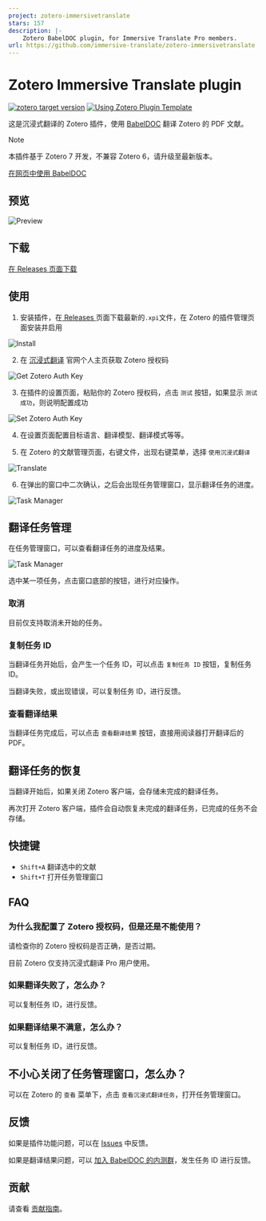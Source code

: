 ```yaml
---
project: zotero-immersivetranslate
stars: 157
description: |-
    Zotero BabelDOC plugin, for Immersive Translate Pro members.
url: https://github.com/immersive-translate/zotero-immersivetranslate
---
```


# Zotero Immersive Translate plugin

[![zotero target version](https://img.shields.io/badge/Zotero-7-green?style=flat-square&logo=zotero&logoColor=CC2936)](https://www.zotero.org)
[![Using Zotero Plugin Template](https://img.shields.io/badge/Using-Zotero%20Plugin%20Template-blue?style=flat-square&logo=github)](https://github.com/windingwind/zotero-plugin-template)

这是沉浸式翻译的 Zotero 插件，使用 [BabelDOC](https://github.com/funstory-ai/BabelDOC) 翻译 Zotero 的 PDF 文献。

> [!NOTE]
> 本插件基于 Zotero 7 开发，不兼容 Zotero 6，请升级至最新版本。

[在网页中使用 BabelDOC](https://app.immersivetranslate.com/babel-doc/)

## 预览

![Preview](./screenshots/preview.png)

## 下载

[在 Releases 页面下载](https://github.com/immersive-translate/zotero-immersivetranslate/releases)

## 使用

1. 安装插件，在[ Releases ](https://github.com/immersive-translate/zotero-immersivetranslate/releases)页面下载最新的`.xpi`文件，在 Zotero 的插件管理页面安装并启用

![Install](https://s.immersivetranslate.com/assets/r2-uploads/zotero_plugin_immersive_translate_babeldoc_20250507-daw1aSQgtbU9D3NZ.gif)

2. 在 [沉浸式翻译](https://immersivetranslate.com/profile) 官网个人主页获取 Zotero 授权码

![Get Zotero Auth Key](./screenshots/get-zotero-auth-key.png)

3. 在插件的设置页面，粘贴你的 Zotero 授权码，点击 `测试` 按钮，如果显示 `测试成功`，则说明配置成功

![Set Zotero Auth Key](./screenshots/set-zotero-auth-key.png)

4. 在设置页面配置目标语言、翻译模型、翻译模式等等。

5. 在 Zotero 的文献管理页面，右键文件，出现右键菜单，选择 `使用沉浸式翻译`

![Translate](./screenshots/right_menu.png)

6. 在弹出的窗口中二次确认，之后会出现任务管理窗口，显示翻译任务的进度。

![Task Manager](./screenshots/task-modal.png)

## 翻译任务管理

在任务管理窗口，可以查看翻译任务的进度及结果。

![Task Manager](./screenshots/task-modal.png)

选中某一项任务，点击窗口底部的按钮，进行对应操作。

### 取消

目前仅支持取消未开始的任务。

### 复制任务 ID

当翻译任务开始后，会产生一个任务 ID，可以点击 `复制任务 ID` 按钮，复制任务 ID。

当翻译失败，或出现错误，可以复制任务 ID，进行反馈。

### 查看翻译结果

当翻译任务完成后，可以点击 `查看翻译结果` 按钮，直接用阅读器打开翻译后的 PDF。

## 翻译任务的恢复

当翻译开始后，如果关闭 Zotero 客户端，会存储未完成的翻译任务。

再次打开 Zotero 客户端，插件会自动恢复未完成的翻译任务，已完成的任务不会存储。

## 快捷键

- `Shift+A` 翻译选中的文献
- `Shift+T` 打开任务管理窗口

## FAQ

### 为什么我配置了 Zotero 授权码，但是还是不能使用？

请检查你的 Zotero 授权码是否正确，是否过期。

目前 Zotero 仅支持沉浸式翻译 Pro 用户使用。

### 如果翻译失败了，怎么办？

可以复制任务 ID，进行反馈。

### 如果翻译结果不满意，怎么办？

可以复制任务 ID，进行反馈。

## 不小心关闭了任务管理窗口，怎么办？

可以在 Zotero 的 `查看` 菜单下，点击 `查看沉浸式翻译任务`，打开任务管理窗口。

## 反馈

如果是插件功能问题，可以在 [Issues](https://github.com/immersive-translate/zotero-immersivetranslate/issues) 中反馈。

如果是翻译结果问题，可以 [加入 BabelDOC 的内测群](https://immersivetranslate.com/zh-Hans/docs/communities/)，发生任务 ID 进行反馈。

## 贡献

请查看 [贡献指南](CONTRIBUTING.md)。

